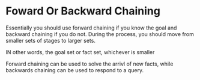 # Foward Or Backward Chaining 

Essentially you should use forward chaining if you know the goal and backward chaining if you do not. 
During the process, you should move from smaller sets of stages to larger sets.

IN other words, the goal set or fact set, whichever is smaller

Forward chaining can be used to solve the arrivl of new facts, while backwards chaining can be used to respond to a query. 

